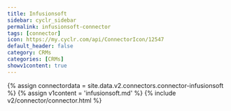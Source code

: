 ```yaml
---
title: Infusionsoft
sidebar: cyclr_sidebar
permalink: infusionsoft-connector
tags: [connector]
icon: https://my.cyclr.com/api/ConnectorIcon/12547
default_header: false
category: CRMs
categories: [CRMs]
showv1content: true
---
```

{% assign connectordata = site.data.v2.connectors.connector-infusionsoft %}
{% assign v1content = 'infusionsoft.md' %}
{% include v2/connector/connector.html %}	